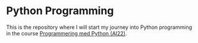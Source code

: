 # Python Programming
This is the repository where I will start my journey into Python programming in  the course [Programmering med Python (AI22)][py_course].

[py_course]: https://github.com/kokchun/Python-course-AI22